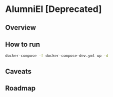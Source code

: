 # AlumniEI [Deprecated]

## Overview

## How to run

<!-- TODO: Write this section -->

```sh
docker-compose -f docker-compose-dev.yml up -d
```

## Caveats

## Roadmap
